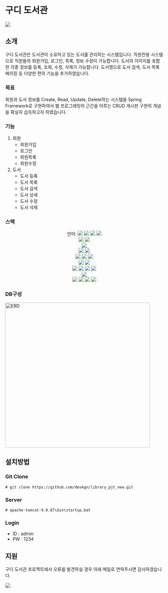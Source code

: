 # 구디 도서관
<a href="https://hits.seeyoufarm.com"><img src="https://hits.seeyoufarm.com/api/count/incr/badge.svg?url=https%3A%2F%2Fgithub.com%2Fdevkgn%2Fguestbook.git&count_bg=%2379C83D&title_bg=%23555555&icon=&icon_color=%23E7E7E7&title=hits&edge_flat=false"/></a>
## 소개
구디 도서관은 도서관이 소유하고 있는 도서를 관리하는 시스템입니다.
직원전용 시스템으로 직원들의 회원가입, 로그인, 목록, 정보 수정이 가능합니다.
도서의 이미지를 포함한 각종 정보를 등록, 조회, 수정, 삭제가 가능합니다. 
도서명으로 도서 검색, 도서 목록 페이징 등 다양한 편의 기능을 추가하였습니다.

### 목표
회원과 도서 정보를 Create, Read, Update, Delete하는 시스템을 Spring Framework로 구현하여서
웹 프로그래밍의 근간을 이루는 CRUD 게시판 구현의 개념을 확실히 습득하고자 하였습니다.

### 기능
1. 회원
   - 회원가입
   - 로그인
   - 회원목록
   - 회원수정
2. 도서
   - 도서 등록
   - 도서 목록
   - 도서 검색
   - 도서 상세
   - 도서 수정
   - 도서 삭제

### 스택
<div style="margin: 0 auto; text-align: center;" align= "left"> 
   언어: 
  <img src="https://img.shields.io/badge/java-%23ED8B00.svg?style=flat-square&logo=openjdk&logoColor=white">
  <img src="https://img.shields.io/badge/html5-%23E34F26.svg?style=flat-square&logo=html5&logoColor=white">
  <img src="https://img.shields.io/badge/css3-%231572B6.svg?style=flat-square&logo=css3&logoColor=white">
  <img src="https://img.shields.io/badge/javascript-%23323330.svg?style=flat-square&logo=javascript&logoColor=%23F7DF1E">
  <br>
  <img src="https://img.shields.io/badge/Apache%20Maven-C71A36?style=flat-square&logo=Apache%20Maven&logoColor=white">
  <img src="https://img.shields.io/badge/Gradle-02303A.svg?style=flat-square&logo=Gradle&logoColor=white">
  <br>
  <img src="https://img.shields.io/badge/Mybatis-181717.svg?style=flat-square&logo=Mybatis&logoColor=white"><br>
  <img src="https://img.shields.io/badge/spring-%236DB33F.svg?style=flat-square&logo=spring&logoColor=white">
  <img src="https://img.shields.io/badge/spring%20boot-%236DB33F.svg?style=flat-square&logo=springboot&logoColor=white"><br>
  <img src="https://img.shields.io/badge/IntelliJIDEA-000000.svg?style=flat-square&logo=intellij-idea&logoColor=white">
  <img src="https://img.shields.io/badge/Eclipse-FE7A16.svg?style=flat-square&logo=Eclipse&logoColor=white">
  <img src="https://img.shields.io/badge/Visual%20Studio%20Code-0078d7.svg?style=flat-square&logo=visual-studio-code&logoColor=white"><br>
  <img src="https://img.shields.io/badge/MariaDB-003545?style=flat-square&logo=mariadb&logoColor=white">
  <img src="https://img.shields.io/badge/Oracle-F80000?style=flat-square&logo=oracle&logoColor=white"><br>
  <img src="https://img.shields.io/badge/jquery-%230769AD.svg?style=flat-square&logo=jquery&logoColor=white">
  <img src="https://img.shields.io/badge/bootstrap-%238511FA.svg?style=flat-square&logo=bootstrap&logoColor=white">
  <img src="https://img.shields.io/badge/JSP-3776AB.svg?style=flat-square&logo=JSP&logoColor=white">
  <img src="https://img.shields.io/badge/JSON-3776AB.svg?style=flat-square&logo=JSON&logoColor=white"><br>
  <img src="https://img.shields.io/badge/apache%20tomcat-%23F8DC75.svg?style=flat-square&logo=apache-tomcat&logoColor=black"><br>
  <img src="https://img.shields.io/badge/AWS-%23FF9900.svg?style=flat-square&logo=amazon-aws&logoColor=white">
  <img src="https://img.shields.io/badge/docker-%230db7ed.svg?style=flat-square&logo=docker&logoColor=white">
  <img src="https://img.shields.io/badge/jenkins-%232C5263.svg?style=flat-square&logo=jenkins&logoColor=white">
  <img src="https://img.shields.io/badge/github-%23121011.svg?style=flat-square&logo=github&logoColor=white">

</div>

### DB구성
<img width="461" alt="ERD" src="https://github.com/devkgn/guestbook/assets/149357993/12db5177-92a1-4430-82c6-b51f0998e0df">

## 설치방법
### Git Clone
```
# git clone https://github.com/devkgn/library_pjt_new.git
```
### Server
```
# apache-tomcat-9.0.87\bin\startup.bat
```
### Login
- ID : admin
- PW : 1234

## 지원
구디 도서관 프로젝트에서 오류를 발견하실 경우 아래 메일로 연락주시면 감사하겠습니다. 
<p align="left">
  <a href="mailto:devkgn13@gmail.com"><img src="https://img.shields.io/badge/Gmail-D0A9F5?style=flat-square&logo=Gmail&logoColor=white&link=mailto:devkgn@gmail.com"/></a>
</p>
